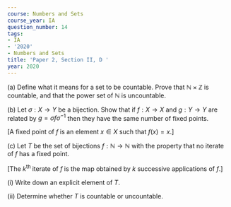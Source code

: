 ```yaml
---
course: Numbers and Sets
course_year: IA
question_number: 14
tags:
- IA
- '2020'
- Numbers and Sets
title: 'Paper 2, Section II, D '
year: 2020
---
```




(a) Define what it means for a set to be countable. Prove that $\mathbb{N} \times \mathbb{Z}$ is countable, and that the power set of $\mathbb{N}$ is uncountable.

(b) Let $\sigma: X \rightarrow Y$ be a bijection. Show that if $f: X \rightarrow X$ and $g: Y \rightarrow Y$ are related by $g=\sigma f \sigma^{-1}$ then they have the same number of fixed points.

[A fixed point of $f$ is an element $x \in X$ such that $f(x)=x$.]

(c) Let $T$ be the set of bijections $f: \mathbb{N} \rightarrow \mathbb{N}$ with the property that no iterate of $f$ has a fixed point.

[The $k^{\text {th }}$ iterate of $f$ is the map obtained by $k$ successive applications of $f$.]

(i) Write down an explicit element of $T$.

(ii) Determine whether $T$ is countable or uncountable.